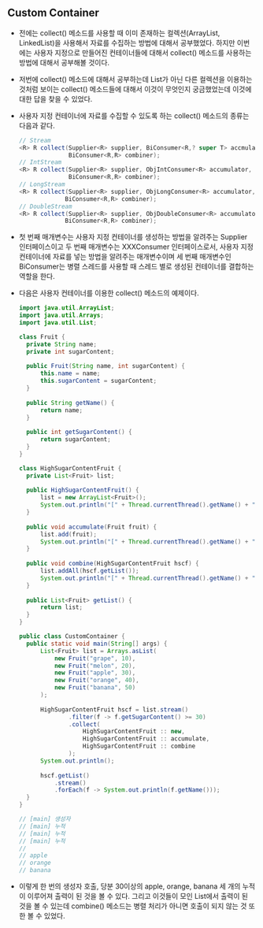 ## Custom Container

- 전에는 collect() 메소드를 사용할 때 이미 존재하는 컬렉션(ArrayList, LinkedList)을 사용해서
  자료를 수집하는 방법에 대해서 공부했었다.
  하지만 이번에는 사용자 지정으로 만들어진 컨테이너들에 대해서 collect() 메소드를
  사용하는 방법에 대해서 공부해볼 것이다.

- 저번에 collect() 메소드에 대해서 공부하는데 List가 아닌 다른 컬렉션을 이용하는 것처럼
  보이는 collect() 메소드들에 대해서 이것이 무엇인지 궁금했었는데
  이것에 대한 답을 찾을 수 있었다.

- 사용자 지정 컨테이너에 자료를 수집할 수 있도록 하는 collect() 메소드의 종류는 다음과 같다.

  ```java
  // Stream
  <R> R collect(Supplier<R> supplier, BiConsumer<R,? super T> accmulator,
                BiConsumer<R,R> combiner);
  // IntStream
  <R> R collect(Supplier<R> supplier, ObjIntConsumer<R> accumulator,
                BiConsumer<R,R> combiner);
  // LongStream
  <R> R collect(Supplier<R> supplier, ObjLongConsumer<R> accumulator,
               BiConsumer<R,R> combiner);
  // DoubleStream
  <R> R collect(Supplier<R> supplier, ObjDoubleConsumer<R> accumulator
               BiConsumer<R,R> combiner);
  ```

- 첫 번째 매개변수는 사용자 지정 컨테이너를 생성하는 방법을 알려주는 Supplier 인터페이스이고
  두 번째 매개변수는 XXXConsumer 인터페이스로서, 사용자 지정 컨테이너에 자료를 넣는 방법을
  알려주는 매개변수이며
  세 번째 매개변수인 BiConsumer는 병렬 스레드를 사용할 때 스레드 별로 생성된 컨테이너를
  결합하는 역할을 한다.

- 다음은 사용자 컨테이너를 이용한 collect() 메소드의 예제이다.

  ```java
  import java.util.ArrayList;
  import java.util.Arrays;
  import java.util.List;
  
  class Fruit {
  	private String name;
  	private int sugarContent;
  	
  	public Fruit(String name, int sugarContent) {
  		this.name = name;
  		this.sugarContent = sugarContent;
  	}
  	
  	public String getName() {
  		return name;
  	}
  	
  	public int getSugarContent() {
  		return sugarContent;
  	}
  }
  
  class HighSugarContentFruit {
  	private List<Fruit> list;
  	
  	public HighSugarContentFruit() {
  		list = new ArrayList<Fruit>();
  		System.out.println("[" + Thread.currentThread().getName() + "] 생성자");
  	}
  	
  	public void accumulate(Fruit fruit) {
  		list.add(fruit);
  		System.out.println("[" + Thread.currentThread().getName() + "] 누적");
  	}
  	
  	public void combine(HighSugarContentFruit hscf) {
  		list.addAll(hscf.getList());
  		System.out.println("[" + Thread.currentThread().getName() + "] 병합");
  	}
  	
  	public List<Fruit> getList() {
  		return list;
  	}
  }
  
  public class CustomContainer {
  	public static void main(String[] args) {
  		List<Fruit> list = Arrays.asList(
  			new Fruit("grape", 10),
  			new Fruit("melon", 20),
  			new Fruit("apple", 30),
  			new Fruit("orange", 40),
  			new Fruit("banana", 50)
  		);
  		
  		HighSugarContentFruit hscf = list.stream()
  				.filter(f -> f.getSugarContent() >= 30)
  				.collect(
  					HighSugarContentFruit :: new,
  					HighSugarContentFruit :: accumulate,
  					HighSugarContentFruit :: combine
  				);
  		System.out.println();
  		
  		hscf.getList()
  			.stream()
  			.forEach(f -> System.out.println(f.getName()));
  	}
  }
  
  // [main] 생성자
  // [main] 누적
  // [main] 누적
  // [main] 누적
  // 
  // apple
  // orange
  // banana
  ```

- 이렇게 한 번의 생성자 호출, 당분 30이상의 apple, orange, banana 세 개의 누적이 이루어져
  출력이 된 것을 볼 수 있다.
  그리고 이것들이 모인 List에서 출력이 된 것을 볼 수 있는데
  combine() 메소드는 병렬 처리가 아니면 호출이 되지 않는 것 또한 볼 수 있었다.